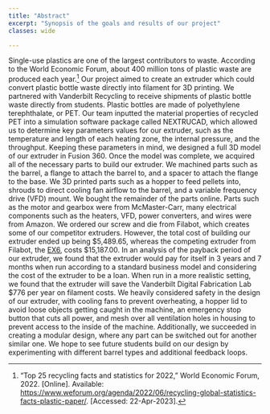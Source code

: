 ```yaml
---
title: "Abstract"
excerpt: "Synopsis of the goals and results of our project"
classes: wide

---
```


Single-use plastics are one of the largest contributors to waste. According to the World Economic Forum, about 400 million tons of plastic waste are produced each year.[^1] Our project aimed to create an extruder which could convert plastic bottle waste directly into filament for 3D printing. We partnered with Vanderbilt Recycling to receive shipments of plastic bottle waste directly from students. Plastic bottles are made of polyethylene terephthalate, or PET. Our team inputted the material properties of recycled PET into a simulation software package called NEXTRUCAD, which allowed us to determine key parameters values for our extruder, such as the temperature and length of each heating zone, the internal pressure, and the throughput. Keeping these parameters in mind, we designed a full 3D model of our extruder in Fusion 360. Once the model was complete, we acquired all of the necessary parts to build our extruder. We machined parts such as the barrel, a flange to attach the barrel to, and a spacer to attach the flange to the base. We 3D printed parts such as a hopper to feed pellets into, shrouds to direct cooling fan airflow to the barrel, and a variable frequency drive (VFD) mount. We bought the remainder of the parts online. Parts such as the motor and gearbox were from McMaster-Carr, many electrical components such as the heaters, VFD, power converters, and wires were from Amazon. We ordered our screw and die from Filabot, which creates some of our competitor extruders. However, the total cost of building our extruder ended up being  $5,489.65, whereas the competing extruder from Filabot, the [EX6](https://www.filabot.com/products/filabot-ex6-filament-extruder), costs $15,187.00. In an analysis of the payback period of our extruder, we found that the extruder would pay for itself in 3 years and 7 months when run according to a standard business model and considering the cost of the extruder to be a loan.  When run in a more realistic setting, we found that the extruder will save the Vanderbilt Digital Fabrication Lab $776 per year on filament costs. We heavily considered safety in the design of our extruder, with cooling fans to prevent overheating, a hopper lid to avoid loose objects getting caught in the machine, an emergency stop button that cuts all power, and mesh over all ventilation holes in housing to prevent access to the inside of the machine. Additionally, we succeeded in creating a modular design, where any part can be switched out for another similar one. We hope to see future students build on our design by experimenting with different barrel types and additional feedback loops.

[^1]: “Top 25 recycling facts and statistics for 2022,” World Economic Forum, 2022. [Online]. Available: https://www.weforum.org/agenda/2022/06/recycling-global-statistics-facts-plastic-paper/. [Accessed: 22-Apr-2023]. 
